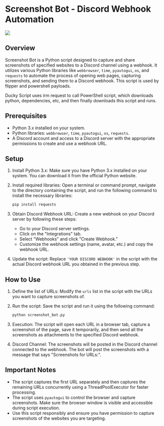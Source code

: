 # Screenshot Bot - Discord Webhook Automation
![](https://img.shields.io/badge/-Python-purple)


## Overview

Screenshot Bot is a Python script designed to capture and share screenshots of specified websites to a Discord channel using a webhook. It utilizes various Python libraries like `webbrowser`, `time`, `pyautogui`, `os`, and `requests` to automate the process of opening web pages, capturing screenshots, and sending them to a Discord webhook.
This script is used by flipper and powershell payloads.

Ducky Script uses irm request to call PowerShell script, which downloads python, dependencies, etc, and then finally downloads this script and runs.

## Prerequisites

- Python 3.x installed on your system.
- Python libraries: `webbrowser`, `time`, `pyautogui`, `os`, `requests`.
- A Discord account and access to a Discord server with the appropriate permissions to create and use a webhook URL.

## Setup

1. Install Python 3.x: Make sure you have Python 3.x installed on your system. You can download it from the official Python website.

2. Install required libraries: Open a terminal or command prompt, navigate to the directory containing the script, and run the following command to install the necessary libraries:

   ```bash
   pip install requests
   ```

3. Obtain Discord Webhook URL: Create a new webhook on your Discord server by following these steps:
   - Go to your Discord server settings.
   - Click on the "Integrations" tab.
   - Select "Webhooks" and click "Create Webhook."
   - Customize the webhook settings (name, avatar, etc.) and copy the webhook URL.

4. Update the script: Replace `'YOUR DISCORD WEBHOOK'` in the script with the actual Discord webhook URL you obtained in the previous step.

## How to Use

1. Define the list of URLs: Modify the `urls` list in the script with the URLs you want to capture screenshots of.

2. Run the script: Save the script and run it using the following command:

   ```bash
   python screenshot_bot.py
   ```

3. Execution: The script will open each URL in a browser tab, capture a screenshot of the page, save it temporarily, and then send all the screenshots as attachments to the specified Discord webhook.

4. Discord Channel: The screenshots will be posted in the Discord channel connected to the webhook. The bot will post the screenshots with a message that says "Screenshots for URLs:".

## Important Notes

- The script captures the first URL separately and then captures the remaining URLs concurrently using a ThreadPoolExecutor for faster processing.
- The script uses `pyautogui` to control the browser and capture screenshots. Make sure the browser window is visible and accessible during script execution.
- Use this script responsibly and ensure you have permission to capture screenshots of the websites you are targeting.
